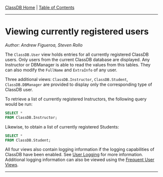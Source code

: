 [ClassDB Home](Home) \| [Table of Contents](Table-of-Contents)

---
# Viewing currently registered users

_Author: Andrew Figueroa, Steven Rollo_

The `ClassDB.User` view holds entries for all currently registered ClassDB users. Only users from the current ClassDB database are displayed. Any Instructor or DBManager is able to read the values from this tables. They can also modify the `FullName` and `ExtraInfo` of any user.

Three additional views: `ClassDB.Instructor`, `ClassDB.Student`, `ClassDB.DBManager` are provided to display only the corresponding type of ClassDB user.

To retrieve a list of currently registered Instructors, the following query would be run:

```sql
SELECT *
FROM ClassDB.Instructor;
```

Likewise, to obtain a list of currently registered Students:

```sql
SELECT *
FROM ClassDB.Student;
```
All four views also contain logging information if the logging capabilities of ClassDB have been enabled. See [User Logging](Activity-Logging) for more information. Additional logging information can also be viewed using the [Frequent User Views](Frequent-User-Views).

***
